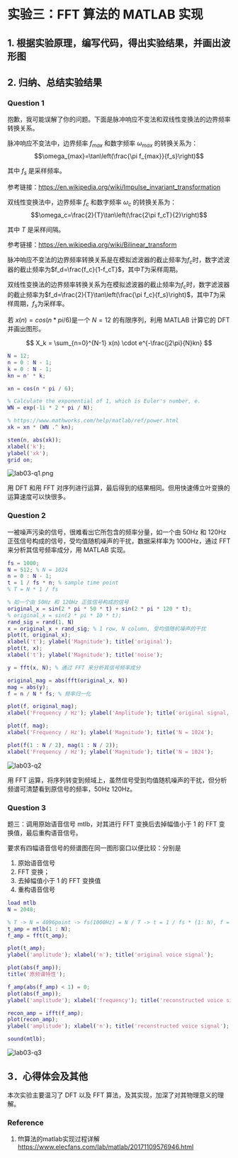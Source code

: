 # 实验三：FFT 算法的 MATLAB 实现

## 1. 根据实验原理，编写代码，得出实验结果，并画出波形图

## 2. 归纳、总结实验结果

### Question 1

抱歉，我可能误解了你的问题。下面是脉冲响应不变法和双线性变换法的边界频率转换关系。

脉冲响应不变法中，边界频率 $f_{max}$ 和数字频率 $\omega_{max}$ 的转换关系为：
$$\omega_{max}=\tan\left(\frac{\pi f_{max}}{f_s}\right)$$

其中 $f_s$ 是采样频率。

参考链接：https://en.wikipedia.org/wiki/Impulse_invariant_transformation

双线性变换法中，边界频率 $f_c$ 和数字频率 $\omega_c$ 的转换关系为：
$$\omega_c=\frac{2}{T}\tan\left(\frac{2\pi f_cT}{2}\right)$$

其中 $T$ 是采样间隔。

参考链接：https://en.wikipedia.org/wiki/Bilinear_transform

脉冲响应不变法的边界频率转换关系是在模拟滤波器的截止频率为$f_c$时，数字滤波器的截止频率为$f_d=\frac{f_c}{1-f_cT}$，其中$T$为采样周期。

双线性变换法的边界频率转换关系为在模拟滤波器的截止频率为$f_c$时，数字滤波器的截止频率为$f_d=\frac{2}{T}\tan\left(\frac{\pi f_c}{f_s}\right)$，其中$T$为采样周期，$f_s$为采样率。

若 $x(n)=cos(n*pi/6)$是一个 $N=12$ 的有限序列，利用 MATLAB 计算它的 DFT 并画出图形。

$$
X_k = \sum_{n=0}^{N-1} x(n) \cdot e^{-\frac{j2\pi}{N}kn}
$$

```matlab
N = 12;
n = 0 : N - 1;
k = 0 : N - 1;
kn = n' * k;

xn = cos(n * pi / 6);

% Calculate the exponential of 1, which is Euler's number, e.
WN = exp(-1i * 2 * pi / N);

% https://www.mathworks.com/help/matlab/ref/power.html
xk = xn * (WN .^ kn);

stem(n, abs(xk));
xlabel('k');
ylabel('xk');
grid on;
```

![lab03-q1.png](./lab03-q1.png)

用 DFT 和用 FFT 对序列进行运算，最后得到的结果相同。但用快速傅立叶变换的运算速度可以快很多。

### Question 2

一被噪声污染的信号，很难看出它所包含的频率分量，如一个由 50Hz 和 120Hz 正弦信号构成的信号，受均值随机噪声的干扰，数据采样率为 1000Hz，通过 FFT 来分析其信号频率成分，用 MATLAB 实现。

```matlab
fs = 1000;
N = 512; % N = 1024
n = 0 : N - 1;
t = 1 / fs * n; % sample time point
% T = N * 1 / fs

% 如一个由 50Hz 和 120Hz 正弦信号构成的信号
original_x = sin(2 * pi * 50 * t) + sin(2 * pi * 120 * t);
% original_x = sin(2 * pi * 10 * t);
rand_sig = rand(1, N)
x = original_x + rand_sig; % 1 row, N column, 受均值随机噪声的干扰
plot(t, original_x);
xlabel('t'); ylabel('Magnitude'); title('original');
plot(t, x);
xlabel('t'); ylabel('Magnitude'); title('noise');

y = fft(x, N); % 通过 FFT 来分析其信号频率成分

original_mag = abs(fft(original_x, N))
mag = abs(y);
f = n / N * fs; % 频率归一化

plot(f, original_mag);
xlabel('Frequency / Hz'); ylabel('Amplitude'); title('original signal, N = 1024');

plot(f, mag);
xlabel('Frequency / Hz'); ylabel('Magnitude'); title('N = 1024');

plot(f(1 : N / 2), mag(1 : N / 2));
xlabel('Frequency / Hz'); ylabel('Magnitude'); title('N = 1024');
```

![lab03-q2](./lab03-q2.png)

用 FFT 运算，将序列转变到频域上，虽然信号受到均值随机噪声的干扰，但分析频谱可清楚看到原信号的频率，50Hz 120Hz。

### Question 3

题三：调用原始语音信号 mtlb，对其进行 FFT 变换后去掉幅值小于 1 的 FFT 变换值，最后重构语音信号。

要求有四幅语音信号的频谱图在同一图形窗口以便比较：分别是

1. 原始语音信号
2. FFT 变换；
3. 去掉幅值小于 1 的 FFT 变换值
4. 重构语音信号

```matlab
load mtlb
N = 2048;

% T -> N = 4096point -> fs(1000Hz) = N / T -> t = 1 / fs * (1: N), f = n / N * fs
t_amp = mtlb(1 : N);
f_amp = fft(t_amp);

plot(t_amp);
ylabel('amplitude'); xlabel('n'); title('original voice signal');

plot(abs(f_amp));
title('原频谱特性');

f_amp(abs(f_amp) < 1) = 0;
plot(abs(f_amp));
ylabel('amplitude'); xlabel('frequency'); title('reconstructed voice signal');

recon_amp = ifft(f_amp);
plot(recon_amp);
ylabel('amplitude'); xlabel('n'); title('reconstructed voice signal');

sound(mtlb);
```

![lab03-q3](lab03-q3.png)

## 3．心得体会及其他

本次实验主要温习了 DFT 以及 FFT 算法，及其实现，加深了对其物理意义的理解。

### Reference

1. fft算法的matlab实现过程详解 https://www.elecfans.com/lab/matlab/20171109576946.html